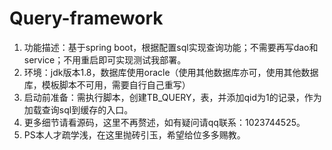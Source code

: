 # Query-framework
1. 功能描述：基于spring boot，根据配置sql实现查询功能；不需要再写dao和service；不用重启即可实现测试我部署。
2. 环境：jdk版本1.8，数据库使用oracle（使用其他数据库亦可，使用其他数据库，模板脚本不可用，需要自行自己重写）
3. 启动前准备：需执行脚本，创建TB_QUERY，表，并添加qid为1的记录，作为加载查询sql到缓存的入口。
4. 更多细节请看源码，这里不再赘述，如有疑问请qq联系：1023744525。
5. PS本人才疏学浅，在这里抛砖引玉，希望给位多多赐教。
